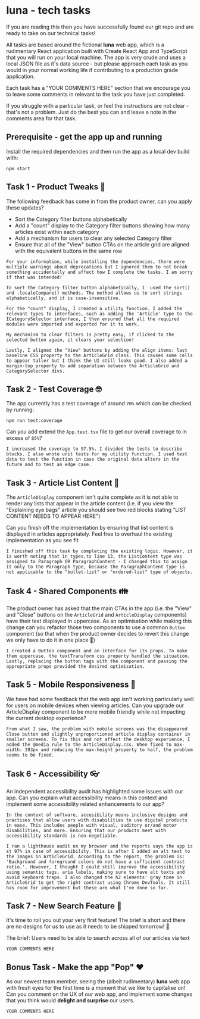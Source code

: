 # luna - tech tasks

If you are reading this then you have successfully found our git repo and are ready to take on our technical tasks!

All tasks are based around the fictional **luna** web app, which is a rudimentary React application built with Create React App and TypeScript that you will run on your local machine. The app is very crude and uses a local JSON file as it's data source - but please approach each task as you would in your normal working life if contributing to a production grade application.

Each task has a "YOUR COMMENTS HERE" section that we encourage you to leave some comments in relevant to the task you have just completed.

If you struggle with a particular task, or feel the instructions are not clear - that's not a problem. Just do the best you can and leave a note in the comments area for that task.

## Prerequisite - get the app up and running

Install the required dependencies and then run the app as a local dev build with:

```
npm start
```

## Task 1 - Product Tweaks 🔧

The following feedback has come in from the product owner, can you apply these updates?

- Sort the Category filter buttons alphabetically
- Add a "count" display to the Category filter buttons showing how many articles exist within each category
- Add a mechanism for users to clear any selected Category filter
- Ensure that all of the "View" button CTAs on the article grid are aligned with the equivalent buttons in the same row

```
For your information, while installing the dependencies, there were multiple warnings about deprecations but I ignored them to not break something accidentally and affect how I complete the tasks. I am sorry if that was intended!

To sort the Category filter button alphabetically, I  used the sort() and .localeCompare() methods. The method allows us to sort strings alphabetically, and it is case-insensitive. 

For the "count" display, I created a utility function. I added the relevant types to interfaces, such as adding the 'Article' type to the ICategorySelector interface, I then ensured that all the required modules were imported and exported for it to work.

My mechanism to clear filters is pretty easy, if clicked to the selected button again, it clears your selection!

Lastly, I aligned the "View" buttons by adding the align items: last baseline CSS property to the ArticleGrid class. This causes some cells to appear taller but I think the UI still looks good. I also added a margin-top property to add separation between the ArticleGrid and CategorySelector divs.
```

## Task 2 - Test Coverage 🤓

The app currently has a test coverage of around `70%` which can be checked by running:

```
npm run test:coverage
```

Can you add extend the `App.test.tsx` file to get our overall coverage to in excess of `85%`?

```
I increased the coverage to 97.5%. I divided the tests to describe blocks. I also wrote unit tests for my utility function. I used test data to test the function in case the original data alters in the future and to test an edge case.
```

## Task 3 - Article List Content 📜

The `ArticleDisplay` component isn't quite complete as it is not able to render any lists that appear in the article content (i.e. if you view the "Explaining eye bags" article you should see two red blocks stating "LIST CONTENT NEEDS TO APPEAR HERE")

Can you finish off the implementation by ensuring that list content is displayed in articles appropriately. Feel free to overhaul the existing implementation as you see fit

```
I finished off this task by completing the existing logic. However, it is worth noting that in types.ts line 13, the ListContent type was assigned to Paragraph OR ParagraphContent - I changed this to assign it only to the Paragraph type, because the ParagraphContent type is not applicable to the "bullet-list" or "ordered-list" type of objects.
```

## Task 4 - Shared Components 👪

The product owner has asked that the main CTAs in the app (i.e. the "View" and "Close" buttons on the `ArticleGrid` and `ArticleDisplay` components) have their text displayed in uppercase. As an optimisation while making this change can you refactor those two components to use a common `Button` component (so that when the product owner decides to revert this change we only have to do it in one place 🤭)

```
I created a Button component and an interface for its props. To make them uppercase, the textTransform css property handled the situation. Lastly, replacing the button tags with the component and passing the appropriate props provided the desired optimisation.
```

## Task 5 - Mobile Responsiveness 📱

We have had some feedback that the web app isn't working particularly well for users on mobile devices when viewing articles. Can you upgrade our ArticleDisplay component to be more mobile friendly while not impacting the current desktop experience?

```
From what I saw, the problem with mobile screens was the disappeared Close button and slightly unproportioned article display container in smaller screens. To fix this and not affect the desktop experience, I added the @media rule to the ArticleDisplay.css. When fixed to max-width: 393px and reducing the max-height property to half, the problem seems to be fixed.
```

## Task 6 - Accessibility 👓

An independent accessibility audit has highlighted some issues with our app. Can you explain what accessibility means in this context and implement some accessibility related enhancements to our app?

```
In the context of software, accesibility means inclusive designs and practises that allow users with disabilities to use digital products in ease. This includes people with visual, auditory or/and motor disabilities, and more. Ensuring that our products meet with accessibility standards is non-negotiable.

I ran a lighthouse audit on my browser and the reports says the app is st 97% in case of accessibility. This is after I added an alt text to the images in ArticleGrid. According to the report, the problem is: 'Background and foreground colors do not have a sufficient contrast ratio.'. However, I thought I could still improve the accessibility using semantic tags, aria labels, making sure to have alt texts and avoid keyboard traps. I also changed the h2 elements' gray tone in ArticleGrid to get the right contrast using Chrome DevTools. It still has room for improvement but these are what I've done so far.

```

## Task 7 - New Search Feature 🔎

It's time to roll you out your very first feature! The brief is short and there are no designs for us to use as it needs to be shipped tomorrow! 😬

The brief: Users need to be able to search across all of our articles via text

```
YOUR COMMENTS HERE
```

## Bonus Task - Make the app "Pop" ❤️

As our newest team member, seeing the (albeit rudimentary) **luna** web app with fresh eyes for the first time is a moment that we like to capitalise on! Can you comment on the UX of our web app, and implement some changes that you think would **delight and surprise** our users.

```
YOUR COMMENTS HERE
```
